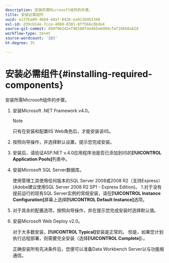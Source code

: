 ```yaml
---
description: 安装所需Microsoft组件的步骤。
title: 安装必需组件
uuid: e23fba09-4684-4daf-8426-ea91169b3348
exl-id: d39cb14e-7cce-4088-8301-8ff566c0bde4
source-git-commit: d9df90242ef96188f4e4b5e6d04cfef196b0a628
workflow-type: tm+mt
source-wordcount: '183'
ht-degree: 3%

---
```


# 安装必需组件{#installing-required-components}

安装所需Microsoft组件的步骤。

1. 安装Microsoft .NET Framework v4.0。

   >[!NOTE]
   >
   >只有在安装和配置IIS Web角色后，才能安装该IIS。

1. 按照向导操作，并选择默认设置，提示您完成安装。
1. 安装后，请验证ASP.NET v.4.0应用程序池是否已添加到IIS的&#x200B;**[!UICONTROL Application Pools]**&#x200B;列表中。
1. 安装Microsoft SQL Server数据库。

   使用管理工具使用任何版本的SQL Server 2008或2008 R2（支持Express）(Adobe建议使用SQL Server 2008 R2 SP1 - Express Edition)。 1.对于没有提前运行的现有SQL Server实例的常规安装，请在&#x200B;**[!UICONTROL Instance Configuration]**&#x200B;屏幕上选择&#x200B;**[!UICONTROL Default Instance]**&#x200B;选项。
1. 对于其余的配置选项，按照向导操作，并在提示您完成安装时选择默认值。
1. 安装Microsoft Web Deploy v2.0。

   对于大多数安装，**[!UICONTROL Typical]**&#x200B;安装是正常的。 但是，如果您计划执行远程部署，则需要完全安装（选择&#x200B;**[!UICONTROL Complete]**）。

   正确安装所有先决条件后，您便可以准备Data Workbench Server以与功能板通信。
